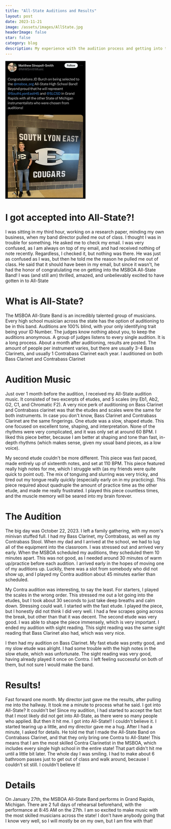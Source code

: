 ```yaml
---
title: "All-State Auditions and Results"
layout: post
date: 2023-11-21
image: /assets/images/AllState.jpg
headerImage: false
star: false
category: blog
description: My experience with the audition process and getting into the MSBOA All-State Band
---
```


 <img src="/assets/images/contrabass.jpg"  style="max-width:50%; margin: auto 0px;" /> 
 <h1>I got accepted into All-State?!</h1>
  <p>I was sitting in my third hour, working on a research paper, minding my own business, when my band director pulled me out of class. I thought I was in trouble for something. He asked me to check my email. I was very confused, as I am always on top of my email, and had received nothing of note recently. Regardless, I checked it, but nothing was there. He was just as confused as I was, but then he told me the reason he pulled me out of class. He said that it should have been in my email, but since it wasn't, he had the honor of congratulating me on getting into the MSBOA All-State Band! I was (and still am) thrilled, amazed, and unbelievably excited to have gotten in to All-State</p>

# What is All-State?
<p>The MSBOA All-State Band is an incredibly talented group of musicians. Every high school musician across the state has the option of auditioning to be in this band. Auditions are 100% blind, with your only identifying trait being your ID Number. The judges know nothing about you, to keep the auditions anonymous. A group of judges listens to every single audition. It is a long process. About a month after auditioning, results are posted. The amount of people per instrument varies, but there are usually 3-4 Bass Clarinets, and usually 1 Contrabass Clarinet each year. I auditioned on both Bass Clarinet and Contrabass Clarinet</p>

# Audition Music
<p>Just over 1 month before the audition, I received my All-State audition music. It consisted of two excerpts of etudes, and 5 scales (my Eb1, Ab2, G2, C1, and Chromatic F2). A very nice perk of auditioning on Bass Clarinet and Contrabass clarinet was that the etudes and scales were the same for both instruments. In case you don't know, Bass Clarinet and Contrabass Clarinet are the same fingerings. One etude was a slow, shaped etude. This one focused on excellent tone, shaping, and interpretation. None of the rhythms were very complicated, and it was only set at around 60 BPM. I liked this piece better, because I am better at shaping and tone than fast, in-depth rhythms (which makes sense, given my usual band pieces, as a low voice).</p>
<p>My second etude couldn't be more different. This piece was fast paced, made entirely up of sixteenth notes, and set at 110 BPM. This piece featured really high notes for me, which I struggle with (as my friends were quite quick to point out). The mix of tonguing and slurring was very tricky, and tired out my tongue really quickly (especially early on in my practicing). This piece required about quadruple the amount of practice time as the other etude, and made me really frustrated. I played this piece countless times, and the muscle memory will be seared into my brain forever.</p>

# The Audition
<p>The big day was October 22, 2023. I left a family gathering, with my mom's minivan stuffed full. I had my Bass Clarinet, my Contrabass, as well as my Contrabass Stool. When my dad and I arrived at the school, we had to lug all of the equipment into the classroom. I was stressed out and arrived very early. When the MSBOA scheduled my auditions, they scheduled them 10 minutes apart. This was not good, as I needed around 30 minutes of warm up/practice before each audition. I arrived early in the hopes of moving one of my auditions up. Luckily, there was a slot from somebody who did not show up, and I played my Contra audition about 45 minutes earlier than scheduled.</p>
<p>My Contra audition was interesting, to say the least. For starters, I played the scales in the wrong order. This stressed me out a lot going into the etudes, but I took about 30 seconds to just take deep breaths and calm down. Stressing could wait. I started with the fast etude. I played the piece, but I honestly did not think I did very well. I had a few scrapes going across the break, but other than that it was decent. The second etude was very good. I was able to shape the piece immensely, which is very important. I ended my audition with sight reading. This sight reading was the same sight reading that Bass Clarinet also had, which was very nice.</p>
<p>I then had my audition on Bass Clarinet. My fast etude was pretty good, and my slow etude was alright. I had some trouble with the high notes in the slow etude, which was unfortunate. The sight reading was very good, having already played it once on Contra. I left feeling successful on both of them, but not sure I would make the band.</p>

# Results!
<p>Fast forward one month. My director just gave me the results, after pulling me into the hallway. It took me a minute to process what he said. I got into All-State? It couldn't be! Since my audition, I had started to accept the fact that I most likely did not get into All-State, as there were so many people who applied. But then it hit me. I got into All-State!! I couldn't believe it. I started tearing up a little, and my director gave me a hug. After I had a minute, I asked for details. He told me that I made the All-State Band on Contrabass Clarinet, and that they only bring one Contra to All-State! This means that I am the most skilled Contra Clarinetist in the MSBOA, which includes every single high school in the entire state! That part didn't hit me until a little bit later. The whole day I was smiling. I had to make about 6 bathroom passes just to get out of class and walk around, because I couldn't sit still. I couldn't believe it!</p>

# Details
<p>On January 27th, the MSBOA All-State Band performs in Grand Rapids, Michigan. There are 2 full days of rehearsal beforehand, with the performance at 8:45 AM on the 27th. I am so excited to make music with the most skilled musicians across the state! I don't have anybody going that I know very well, so I will mostly be on my own, but I am fine with that!</p>
